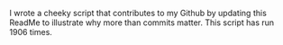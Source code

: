 I wrote a cheeky script that contributes to my Github by updating this ReadMe to illustrate why more than commits matter. This script has run 1906 times.